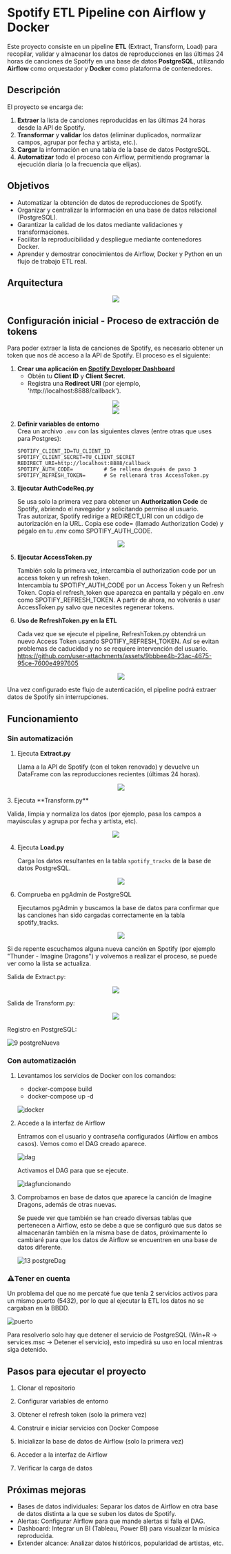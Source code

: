 # Spotify ETL Pipeline con Airflow y Docker

Este proyecto consiste en un pipeline **ETL** (Extract, Transform, Load) para recopilar, validar y almacenar los datos de reproducciones en las últimas 24 horas de canciones de Spotify en una base de datos **PostgreSQL**, utilizando **Airflow** como orquestador y **Docker** como plataforma de contenedores.

## Descripción

El proyecto se encarga de:
1. **Extraer** la lista de canciones reproducidas en las últimas 24 horas desde la API de Spotify.
2. **Transformar** y **validar** los datos (eliminar duplicados, normalizar campos, agrupar por fecha y artista, etc.).
3. **Cargar** la información en una tabla de la base de datos PostgreSQL.
4. **Automatizar** todo el proceso con Airflow, permitiendo programar la ejecución diaria (o la frecuencia que elijas).

## Objetivos

- Automatizar la obtención de datos de reproducciones de Spotify.
- Organizar y centralizar la información en una base de datos relacional (PostgreSQL).
- Garantizar la calidad de los datos mediante validaciones y transformaciones.
- Facilitar la reproducibilidad y despliegue mediante contenedores Docker.
- Aprender y demostrar conocimientos de Airflow, Docker y Python en un flujo de trabajo ETL real.

## Arquitectura
  <div align="center">
     <img src="https://github.com/user-attachments/assets/9412808c-b06a-4c12-9ba8-bd270ba29b42">
  </div>

## Configuración inicial - Proceso de extracción de tokens 

Para poder extraer la lista de canciones de Spotify, es necesario obtener un token que nos dé acceso a la API de Spotify. El proceso es el siguiente:

1. **Crear una aplicación en [Spotify Developer Dashboard](https://developer.spotify.com/dashboard/)**
   - Obtén tu **Client ID** y **Client Secret**.
   - Registra una **Redirect URI** (por ejemplo, 'http://localhost:8888/callback').
  <div align="center">
     <img src="https://github.com/user-attachments/assets/f68cf581-fbc9-45dc-818e-dda962e3c265">
  </div>

  <div align="center">
     <img src="https://github.com/user-attachments/assets/9bbbee4b-23ac-4675-95ce-7600e4997605">
  </div>

2. **Definir variables de entorno**  
   Crea un archivo `.env` con las siguientes claves (entre otras que uses para Postgres):
   ```dotenv
   SPOTIFY_CLIENT_ID=TU_CLIENT_ID
   SPOTIFY_CLIENT_SECRET=TU_CLIENT_SECRET
   REDIRECT_URI=http://localhost:8888/callback
   SPOTIFY_AUTH_CODE=          # Se rellena después de paso 3
   SPOTIFY_REFRESH_TOKEN=      # Se rellenará tras AccessToken.py

3. **Ejecutar AuthCodeReq.py**
   
   Se usa solo la primera vez para obtener un **Authorization Code** de Spotify, abriendo el navegador y solicitando permiso al usuario.  
   Tras autorizar, Spotify redirige a REDIRECT_URI con un código de autorización en la URL.
   Copia ese code= (llamado Authorization Code) y pégalo en tu .env como SPOTIFY_AUTH_CODE.
   <div align="center">
     <img src="https://github.com/user-attachments/assets/f89144d9-9057-4337-8639-2e6a3ed582a5">
  </div>

5. **Ejecutar AccessToken.py**

   También solo la primera vez, intercambia el authorization code por un access token y un refresh token.  
   Intercambia tu SPOTIFY_AUTH_CODE por un Access Token y un Refresh Token.
   Copia el refresh_token que aparezca en pantalla y pégalo en .env como SPOTIFY_REFRESH_TOKEN.
   A partir de ahora, no volverás a usar AccessToken.py salvo que necesites regenerar tokens.

7. **Uso de RefreshToken.py en la ETL**

   Cada vez que se ejecute el pipeline, RefreshToken.py obtendrá un nuevo Access Token usando SPOTIFY_REFRESH_TOKEN.
   Así se evitan problemas de caducidad y no se requiere intervención del usuario.
   https://github.com/user-attachments/assets/9bbbee4b-23ac-4675-95ce-7600e4997605
   <div align="center">
     <img src="https://github.com/user-attachments/assets/931effc8-0917-4055-b879-7c01d7711b01">
  </div>

Una vez configurado este flujo de autenticación, el pipeline podrá extraer datos de Spotify sin interrupciones.

## Funcionamiento

### Sin automatización

1. Ejecuta **Extract.py**

   Llama a la API de Spotify (con el token renovado) y devuelve un DataFrame con las reproducciones recientes (últimas 24 horas). 
   <div align="center">
     <img src="https://github.com/user-attachments/assets/af3ff0d9-0f20-46b4-b14b-c01cdf9f9c54">
  </div>
3. Ejecuta **Transform.py**
   
   Valida, limpia y normaliza los datos (por ejemplo, pasa los campos a mayúsculas y agrupa por fecha y artista, etc).
    <div align="center">
     <img src="https://github.com/user-attachments/assets/8c8aee05-ce70-47e2-adb0-5f3cb4ce6f07">
  </div>

4. Ejecuta **Load.py**

   Carga los datos resultantes en la tabla `spotify_tracks` de la base de datos PostgreSQL.
   <div align="center">
     <img src="https://github.com/user-attachments/assets/7c061bdf-10fd-43e9-b177-0905a56a0f87">
  </div>

6. Comprueba en pgAdmin de PostgreSQL

   Ejecutamos pgAdmin y buscamos la base de datos para confirmar que las canciones han sido cargadas correctamente en la tabla spotify_tracks.
   <div align="center">
     <img src="https://github.com/user-attachments/assets/0e9e8bf2-7007-49ae-9450-d653cb129d80">
  </div>


Si de repente escuchamos alguna nueva canción en Spotify (por ejemplo "Thunder - Imagine Dragons") y volvemos a realizar el proceso, se puede ver como la lista se actualiza. 

Salida de Extract.py:
   <div align="center">
     <img src="https://github.com/user-attachments/assets/9bdbf5f7-84d4-46bf-ae58-baed73d9ead4">
  </div>

Salida de Transform.py:
   <div align="center">
     <img src="https://github.com/user-attachments/assets/69a25b14-b30d-422f-a713-8542a48d93e4">
  </div>

Registro en PostgreSQL:

![9  postgreNueva](https://github.com/user-attachments/assets/b1d464e4-0f56-4f4c-948f-a7eac77dcd10)


### Con automatización

1. Levantamos los servicios de Docker con los comandos:

   - docker-compose build
   - docker-compose up -d
   
   ![docker](https://github.com/user-attachments/assets/6839fee2-27f2-4c7b-bba6-5f3ec3ad939e)


3. Accede a la interfaz de Airflow

   Entramos con el usuario y contraseña configurados (Airflow en ambos casos).
   Vemos como el DAG creado aparece.
   
   ![dag](https://github.com/user-attachments/assets/3d32276f-7ef3-4bef-9f28-b8fe80c28b33)

   Activamos el DAG para que se ejecute.

   ![dagfuncionando](https://github.com/user-attachments/assets/91c3b1d7-4725-48b8-b140-bca8059f74cc)

4. Comprobamos en base de datos que aparece la canción de Imagine Dragons, además de otras nuevas.
   
   Se puede ver que también se han creado diversas tablas que pertenecen a Airflow, esto se debe a que se configuró que sus datos se almacenarán también en la misma base de datos, próximamente lo cambiaré para que los datos de Airflow se encuentren en una base de datos    diferente.

   ![13  postgreDag](https://github.com/user-attachments/assets/9093d565-53ad-417e-8d15-ab3d35ed72f4)


### ⚠️Tener en cuenta

Un problema del que no me percaté fue que tenía 2 servicios activos para un mismo puerto (5432), por lo que al ejecutar la ETL los datos no se cargaban en la BBDD.

![puerto](https://github.com/user-attachments/assets/3345cf53-3198-4e7f-99f0-9762ad1b01b8) 

Para resolverlo solo hay que detener el servicio de PostgreSQL (Win+R -> services.msc -> Detener el servicio), esto impedirá su uso en local mientras siga detenido.


## Pasos para ejecutar el proyecto

1. Clonar el repositorio

2. Configurar variables de entorno

3. Obtener el refresh token (solo la primera vez)

4. Construir e iniciar servicios con Docker Compose
  
5. Inicializar la base de datos de Airflow (solo la primera vez)

6. Acceder a la interfaz de Airflow

7. Verificar la carga de datos

## Próximas mejoras
- Bases de datos individuales: Separar los datos de Airflow en otra base de datos distinta a la que se suben los datos de Spotify.
- Alertas: Configurar Airflow para que mande alertas si falla el DAG.
- Dashboard: Integrar un BI (Tableau, Power BI) para visualizar la música reproducida.
- Extender alcance: Analizar datos históricos, popularidad de artistas, etc.
